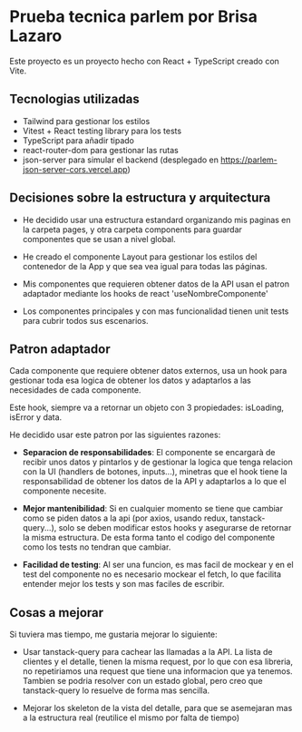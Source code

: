 # Prueba tecnica parlem por Brisa Lazaro

Este proyecto es un proyecto hecho con React + TypeScript creado con Vite.

## Tecnologias utilizadas

- Tailwind para gestionar los estilos
- Vitest + React testing library para los tests
- TypeScript para añadir tipado
- react-router-dom para gestionar las rutas
- json-server para simular el backend (desplegado en https://parlem-json-server-cors.vercel.app)

## Decisiones sobre la estructura y arquitectura

- He decidido usar una estructura estandard organizando mis paginas en la carpeta pages, y otra carpeta components para guardar componentes que se usan a nivel global.

- He creado el componente Layout para gestionar los estilos del contenedor de la App y que sea vea igual para todas las páginas.

- Mis componentes que requieren obtener datos de la API usan el patron adaptador mediante los hooks de react 'useNombreComponente'

- Los componentes principales y con mas funcionalidad tienen unit tests para cubrir todos sus escenarios.

## Patron adaptador

Cada componente que requiere obtener datos externos, usa un hook para gestionar toda esa logica de obtener los datos y adaptarlos a las necesidades de cada componente.

Este hook, siempre va a retornar un objeto con 3 propiedades: isLoading, isError y data.

He decidido usar este patron por las siguientes razones:

- **Separacion de responsabilidades**: El componente se encargarà de recibir unos datos y pintarlos y de gestionar la logica que tenga relacion con la UI (handlers de botones, inputs...), minetras que el hook tiene la responsabilidad de obtener los datos de la API y adaptarlos a lo que el componente necesite.

- **Mejor mantenibilidad**: Si en cualquier momento se tiene que cambiar como se piden datos a la api (por axios, usando redux, tanstack-query...), solo se deben modificar estos hooks y asegurarse de retornar la misma estructura. De esta forma tanto el codigo del componente como los tests no tendran que cambiar.

- **Facilidad de testing**: Al ser una funcion, es mas facil de mockear y en el test del componente no es necesario mockear el fetch, lo que facilita entender mejor los tests y son mas faciles de escribir.

## Cosas a mejorar

Si tuviera mas tiempo, me gustaria mejorar lo siguiente:

- Usar tanstack-query para cachear las llamadas a la API. La lista de clientes y el detalle, tienen la misma request, por lo que con esa libreria, no repetiriamos una request que tiene una informacion que ya tenemos. Tambien se podria resolver con un estado global, pero creo que tanstack-query lo resuelve de forma mas sencilla.

- Mejorar los skeleton de la vista del detalle, para que se asemejaran mas a la estructura real (reutilice el mismo por falta de tiempo)
